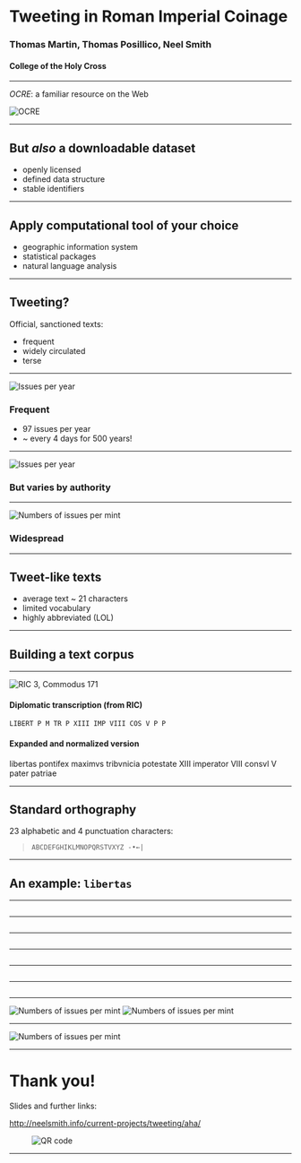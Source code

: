
# Tweeting in Roman Imperial Coinage

### Thomas Martin, Thomas Posillico, Neel Smith

#### College of the Holy Cross


---

*OCRE*: a familiar resource on the Web

![OCRE](http://shot.holycross.edu/aha/imgs/ocre-logo.png)

---

## But *also* a downloadable dataset

- openly licensed
- defined data structure
- stable identifiers

<!-- note


Total number of issues in OCRE: 50644
Obv legends: 50148
Rev legends: 48418
All legends: 98566

-->

---


## Apply computational tool of your choice


- geographic information system
- statistical packages
- natural language analysis


---

## Tweeting?

Official, sanctioned  texts:

- frequent
- widely circulated
- terse




<!-- note

Average annual rate of striking: 96.64886 issues per year

Total characters: 2144309
Average number of characters per legend: 21

Number of datable issues: 50613
Chronological range of issues in OCRE: 32 BCE - 491 CE

-->

---

<div class="wrap">
<img class="alignright size-70" src="../static/imgs/annual-frequency.png" alt="Issues per year"/>

### Frequent

- 97 issues per year
- ~ every 4 days for 500 years!

</div>

---


<div class="wrap">
<img class="alignright size-70" src="../static/imgs/annual-frequency-by-authority.png" alt="Issues per year"/>

### But varies by authority


</div>


---



<div class="wrap">
<img class="alignright size-70" src="../static/imgs/augustus-vs-ocre.png" alt="Numbers of issues per mint"/>

### Widespread


</div>


---

## Tweet-like texts

- average text ~ 21 characters
- limited vocabulary
- highly abbreviated (LOL)


---



## Building a text corpus


---


<div class="wrap">
<img class="alignright size-70" src="../static/imgs/libertas-ric3.comm.171.png" alt="RIC 3, Commodus 171"/>


#### **Diplomatic transcription** (from RIC)

`LIBERT P M TR P XIII IMP VIII COS V P P`

#### **Expanded and normalized version**


libertas pontifex maximvs tribvnicia potestate XIII imperator VIII consvl V pater patriae

</div>

---




## Standard orthography

23 alphabetic and 4 punctuation characters:

> `ABCDEFGHIKLMNOPQRSTVXYZ -•←|`



---

## An example: `libertas`

---

<img src="../static/imgs/1-Brutus-Leibertas-43-BCE-1944.100.4546.jpg" alt="" class="size-60"/>

---


<img  src="../static/imgs/2-Brutus-EID-MAR-43-42-BCE-1944.100.4554.jpg" alt="" class="size-60"/>


---


<img  src="../static/imgs/3-Augustus-28 BCE-LIbertatis-PR-Vindex-1937.158.453.jpg" alt="" class="size-60"/>


---


<img  src="../static/imgs/4-Claudius-LIbertas-Augusta-AD-50-54-1951.61.34.jpg" alt="" class="size-60"/>


---


<img  src="../static/imgs/5a-Galba-pileus-dagger-68-CE-in-Spain-RIC_0024.jpg" alt=""/>


---


<img src="../static/imgs/6-Galba-Libertas-Restituta-at-Rome-Dec-68-1995.11.679 RIC 479.jpg" alt="" class="size-60"/>



---

<div class="wrap">
<img class="alignleft size-20" src="../static/imgs/color-key.png" alt="Numbers of issues per mint"/>

<img class="alignright size-70" src="../static/imgs/libertas-classes.png" alt="Numbers of issues per mint"/>
</div>

---

<div class="wrap">
<img class="alignleft" src="../static/imgs/color-key.png" alt="Numbers of issues per mint"/>
</div>



---

# Thank you!

<p>
Slides and further links:
</p>

<http://neelsmith.info/current-projects/tweeting/aha/>

<figure>
<img src="../static/imgs/aha-qr.png" alt="QR code"/>
<figcaption>
  <p></p>
</figcaption>
</figure>


---
